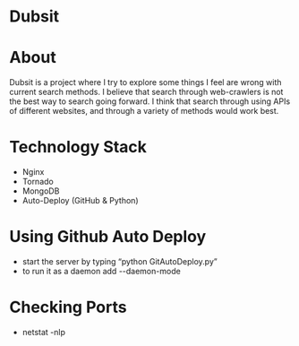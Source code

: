 Dubsit
======

About 
=====

Dubsit is a project where I try to explore some things I feel are wrong with current search methods. I believe that search through web-crawlers is not the best way to search going forward. I think that search through using APIs of different websites, and through a variety of methods would work best.

Technology Stack
=====

- Nginx
- Tornado
- MongoDB
- Auto-Deploy (GitHub & Python)

Using Github Auto Deploy
=====

- start the server by typing “python GitAutoDeploy.py”
- to run it as a daemon add --daemon-mode

Checking Ports
=====

- netstat -nlp